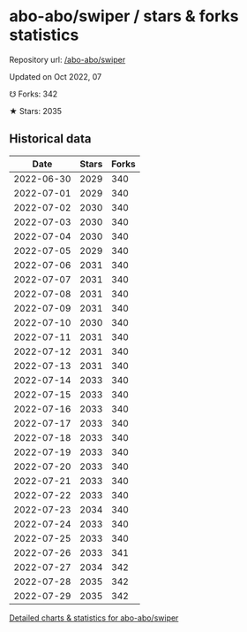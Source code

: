 # abo-abo/swiper / stars & forks statistics

Repository url: [/abo-abo/swiper](https://github.com/abo-abo/swiper)

Updated on Oct 2022, 07

☋ Forks: 342

★ Stars: 2035

## Historical data
| Date | Stars | Forks |
|------|-------|-------|
| 2022-06-30 | 2029 | 340 | 
| 2022-07-01 | 2029 | 340 | 
| 2022-07-02 | 2030 | 340 | 
| 2022-07-03 | 2030 | 340 | 
| 2022-07-04 | 2030 | 340 | 
| 2022-07-05 | 2029 | 340 | 
| 2022-07-06 | 2031 | 340 | 
| 2022-07-07 | 2031 | 340 | 
| 2022-07-08 | 2031 | 340 | 
| 2022-07-09 | 2031 | 340 | 
| 2022-07-10 | 2030 | 340 | 
| 2022-07-11 | 2031 | 340 | 
| 2022-07-12 | 2031 | 340 | 
| 2022-07-13 | 2031 | 340 | 
| 2022-07-14 | 2033 | 340 | 
| 2022-07-15 | 2033 | 340 | 
| 2022-07-16 | 2033 | 340 | 
| 2022-07-17 | 2033 | 340 | 
| 2022-07-18 | 2033 | 340 | 
| 2022-07-19 | 2033 | 340 | 
| 2022-07-20 | 2033 | 340 | 
| 2022-07-21 | 2033 | 340 | 
| 2022-07-22 | 2033 | 340 | 
| 2022-07-23 | 2034 | 340 | 
| 2022-07-24 | 2033 | 340 | 
| 2022-07-25 | 2033 | 340 | 
| 2022-07-26 | 2033 | 341 | 
| 2022-07-27 | 2034 | 342 | 
| 2022-07-28 | 2035 | 342 | 
| 2022-07-29 | 2035 | 342 | 


[Detailed charts & statistics for abo-abo/swiper](https://reviewgithub.com/rep/abo-abo/swiper)
